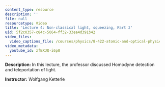 ```yaml
---
content_type: resource
description: ''
file: null
resourcetype: Video
title: 'Lecture 4: Non-classical light, squeezing, Part 2'
uid: 5f2c0357-c84c-5064-ff32-33ea4d391b42
video_files:
  video_captions_file: /courses/physics/8-422-atomic-and-optical-physics-ii-spring-2013/video-lectures/lecture-4-non-classical-light-squeezing-part-2/zfBXJQ-i6p8.vtt
video_metadata:
  youtube_id: zfBXJQ-i6p8
---
```


**Description:** In this lecture, the professor discussed Homodyne detection and teleportation of light.

**Instructor:** Wolfgang Ketterle